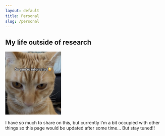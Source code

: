 ```yaml
---
layout: default
title: Personal
slug: /personal
---
```

<h2>My life outside of research</h2>

<img src="./assets/img/misc/interested.jpg" style="height: 200px"  />
<p>
    I have so much to share on this, but currently I'm a bit occupied with other things so this page would be updated after some time... But stay tuned!!
</p>

